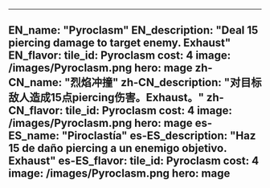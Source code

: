 ---

EN_name: "Pyroclasm"
EN_description: "Deal 15 piercing damage to target enemy.  Exhaust"
EN_flavor: 
tile_id: Pyroclasm
cost: 4
image: /images/Pyroclasm.png
hero: mage
zh-CN_name: "烈焰冲撞"
zh-CN_description: "对目标敌人造成15点piercing伤害。Exhaust。"
zh-CN_flavor: 
tile_id: Pyroclasm
cost: 4
image: /images/Pyroclasm.png
hero: mage
es-ES_name: "Piroclastía"
es-ES_description: "Haz 15 de daño piercing a un enemigo objetivo.  Exhaust"
es-ES_flavor: 
tile_id: Pyroclasm
cost: 4
image: /images/Pyroclasm.png
hero: mage
---